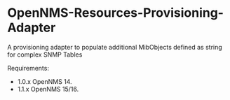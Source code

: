 # OpenNMS-Resources-Provisioning-Adapter
A provisioning adapter to populate additional MibObjects defined as string for complex SNMP Tables

Requirements:

* 1.0.x OpenNMS 14.
* 1.1.x OpenNMS 15/16.
